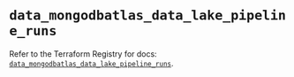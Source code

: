 # `data_mongodbatlas_data_lake_pipeline_runs`

Refer to the Terraform Registry for docs: [`data_mongodbatlas_data_lake_pipeline_runs`](https://registry.terraform.io/providers/mongodb/mongodbatlas/1.21.4/docs/data-sources/data_lake_pipeline_runs).
